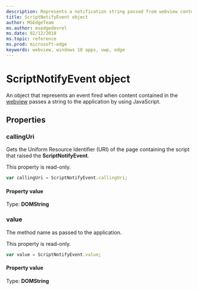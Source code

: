 ```yaml
---
description: Represents a notification string passed from webview content to the application
title: ScriptNotifyEvent object
author: MSEdgeTeam
ms.author: msedgedevrel
ms.date: 02/12/2018
ms.topic: reference
ms.prod: microsoft-edge
keywords: webview, windows 10 apps, uwp, edge
---
```


# ScriptNotifyEvent object

An object that represents an event fired when content contained in the [webview](../webview.md) passes a string to the application by using JavaScript.

## Properties
    
### callingUri

Gets the Uniform Resource Identifier (URI) of the page containing the script that raised the **ScriptNotifyEvent**.

This property is read-only.

```js
var callingUri = ScriptNotifyEvent.callingUri;
```

#### Property value
Type: **DOMString**

### value

The method name as passed to the application.

This property is read-only.

```js
var value = ScriptNotifyEvent.value;
```

#### Property value
Type: **DOMString**